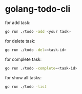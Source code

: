 # golang-todo-cli

for add task:
``` bash
go run ./todo -add <your task>
```
for delete task:
``` bash
go run ./todo -del=<task-id>
```
for complete task:
``` bash
go run ./todo -complete=<task-id>
```
for show all tasks:
``` bash
go run ./todo -list
```
